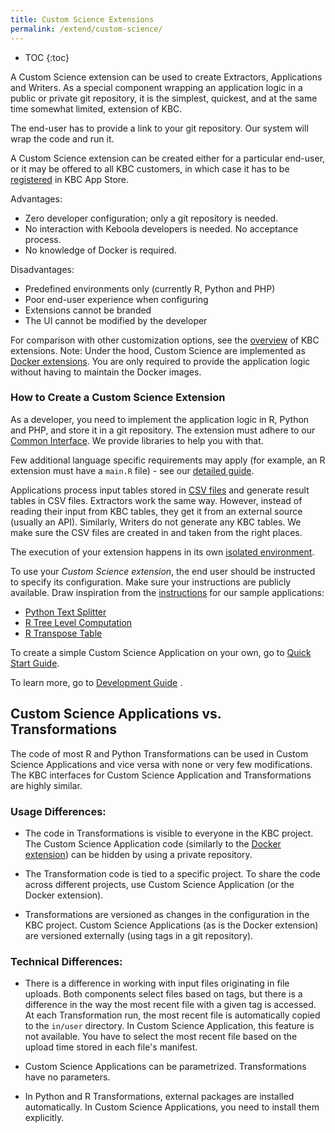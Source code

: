 ```yaml
---
title: Custom Science Extensions
permalink: /extend/custom-science/
---
```


* TOC
{:toc}

A Custom Science extension can be used to create Extractors, Applications and Writers.
As a special component wrapping an application logic in a public or private git repository, it is the simplest, quickest, and at the same time somewhat limited, extension of KBC.

The end-user has to provide a link to your git repository. Our system will wrap the code and run it.

A Custom Science extension can be created either for a particular end-user, or it may be offered to all KBC customers, in which case it has to be [registered](/extend/registration/) in KBC App Store.

Advantages:

* Zero developer configuration; only a git repository is needed.
* No interaction with Keboola developers is needed. No acceptance process.
* No knowledge of Docker is required.

Disadvantages:

* Predefined environments only (currently R, Python and PHP)
* Poor end-user experience when configuring
* Extensions cannot be branded
* The UI cannot be modified by the developer

For comparison with other customization options, see the [overview](/extend/) of KBC extensions.
Note: Under the hood, Custom Science are implemented as [Docker extensions](/extend/docker/). You are only required
to provide the application logic without having to maintain the Docker images.

### How to Create a Custom Science Extension

As a developer, you need to implement the application logic in R, Python and PHP, and store it in a git repository.
The extension must adhere to our [Common Interface](/extend/common-interface/).
We provide libraries to help you with that.

Few additional language specific requirements may apply (for example, an R extension must have a `main.R` file) - see our [detailed guide](/extend/custom-science/development/).

Applications process input tables stored in [CSV files](/extend/common-interface/folders/) and generate result tables in CSV files.
Extractors work the same way. However, instead of reading their input from KBC tables, they get it from an external source (usually an API).
Similarly, Writers do not generate any KBC tables.
We make sure the CSV files are created in and taken from the right places.

The execution of your extension happens in its own [isolated environment](/overview/docker-bundle/).

To use your *Custom Science extension*, the end user should be instructed to specify its configuration.
Make sure your instructions are publicly available. Draw inspiration from the
[instructions](https://github.com/keboola/python-custom-application-text-splitter/blob/master/README.md)
for our sample applications:

- [Python Text Splitter](https://github.com/keboola/python-custom-application-text-splitter)
- [R Tree Level Computation](https://github.com/keboola/r-custom-application-tree)
- [R Transpose Table](https://github.com/keboola/r-custom-application-transpose)

To create a simple Custom Science Application on your own, go to [Quick Start Guide](/extend/custom-science/quick-start/).

To learn more, go to [Development Guide](/extend/custom-science/development/) .


## Custom Science Applications vs. Transformations
The code of most R and Python Transformations can be used in Custom Science Applications and vice versa with none or very few modifications.
The KBC interfaces for Custom Science Application and Transformations are highly similar.

### Usage Differences:

- The code in Transformations is visible to everyone in the KBC project.
The Custom Science Application code (similarly to the [Docker extension](/extend/docker/)) can be hidden by using a private repository.

- The Transformation code is tied to a specific project. To share the code across different projects,
use Custom Science Application (or the Docker extension).

-  Transformations are versioned as changes in the configuration in the KBC project.
Custom Science Applications (as is the Docker extension) are versioned externally (using tags in a git repository).

### Technical Differences:

- There is a difference in working with input files originating in file uploads.
Both components select files based on tags, but there is a difference in the way the most recent file with a given tag is accessed.
At each Transformation run, the most recent file is automatically copied to the `in/user` directory.
In Custom Science Application, this feature is not available.
You have to select the most recent file based on the upload time stored in each file's manifest.

- Custom Science Applications can be parametrized. Transformations have no parameters.

- In Python and R Transformations, external packages are installed automatically. In Custom Science Applications, you need to install them explicitly.

